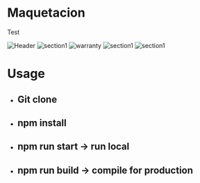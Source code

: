 # Maquetacion
Test

![Header](https://i.imgur.com/aSPBwhV.png)
![section1](https://i.imgur.com/v3pPd0K.png)
![warranty](https://i.imgur.com/W61eCpl.png)
![section1](https://i.imgur.com/hfeKFmn.png)
![section1](https://i.imgur.com/H6NY1TZ.png)

# Usage
- ## Git clone
- ## npm install
- ## npm run start -> run local
- ## npm run build  -> compile for production
